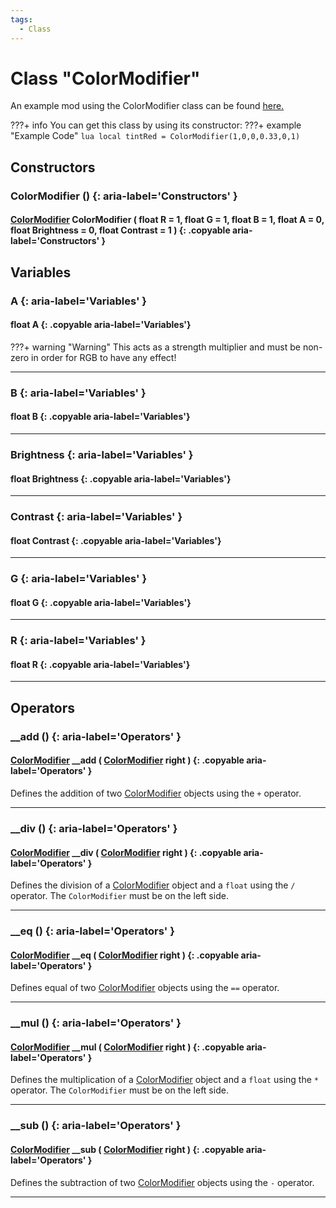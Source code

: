 ```yaml
---
tags:
  - Class
---
```

# Class "ColorModifier"

An example mod using the ColorModifier class can be found [here.](./examples/ColorModifiers.md)

???+ info
    You can get this class by using its constructor:
    ???+ example "Example Code"
        ```lua
        local tintRed = ColorModifier(1,0,0,0.33,0,1)
        ```

## Constructors
### ColorModifier () {: aria-label='Constructors' }
#### [ColorModifier](ColorModifier.md) ColorModifier ( float R = 1, float G = 1, float B = 1, float A = 0, float Brightness = 0, float Contrast = 1 ) {: .copyable aria-label='Constructors' }

## Variables
### A {: aria-label='Variables' }
#### float A {: .copyable aria-label='Variables'}
???+ warning "Warning"
    This acts as a strength multiplier and must be non-zero in order for RGB to have any effect!
___
### B {: aria-label='Variables' }
#### float B {: .copyable aria-label='Variables'}

___
### Brightness {: aria-label='Variables' }
#### float Brightness {: .copyable aria-label='Variables'}

___
### Contrast {: aria-label='Variables' }
#### float Contrast {: .copyable aria-label='Variables'}

___
### G {: aria-label='Variables' }
#### float G {: .copyable aria-label='Variables'}

___
### R {: aria-label='Variables' }
#### float R {: .copyable aria-label='Variables'}

___
## Operators
### __add () {: aria-label='Operators' }
#### [ColorModifier](ColorModifier.md) __add ( [ColorModifier](ColorModifier.md) right ) {: .copyable aria-label='Operators' }

Defines the addition of two [ColorModifier](ColorModifier.md) objects using the `+` operator.
___
### __div () {: aria-label='Operators' }
#### [ColorModifier](ColorModifier.md) __div ( [ColorModifier](ColorModifier.md) right ) {: .copyable aria-label='Operators' }

Defines the division of a [ColorModifier](ColorModifier.md) object and a `float` using the `/` operator. The `ColorModifier` must be on the left side.
___
### __eq () {: aria-label='Operators' }
#### [ColorModifier](ColorModifier.md) __eq ( [ColorModifier](ColorModifier.md) right ) {: .copyable aria-label='Operators' }

Defines equal of two [ColorModifier](ColorModifier.md) objects using the `==` operator.
___
### __mul () {: aria-label='Operators' }
#### [ColorModifier](ColorModifier.md) __mul ( [ColorModifier](ColorModifier.md) right ) {: .copyable aria-label='Operators' }

Defines the multiplication of a [ColorModifier](ColorModifier.md) object and a `float` using the `*` operator. The `ColorModifier` must be on the left side.
___
### __sub () {: aria-label='Operators' }
#### [ColorModifier](ColorModifier.md) __sub ( [ColorModifier](ColorModifier.md) right ) {: .copyable aria-label='Operators' }

Defines the subtraction of two [ColorModifier](ColorModifier.md) objects using the `-` operator.
___
